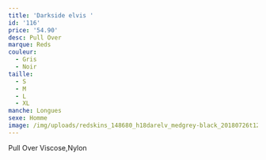 ```yaml
---
title: 'Darkside elvis '
id: '116'
price: '54.90'
desc: Pull Over
marque: Reds
couleur:
  - Gris
  - Noir
taille:
  - S
  - M
  - L
  - XL
manche: Longues
sexe: Homme
image: /img/uploads/redskins_148680_h18darelv_medgrey-black_20180726t120640_01.jpg
---
```

Pull Over Viscose,Nylon
